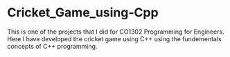 # Cricket_Game_using-Cpp
This is one of the projects that I did for CO1302 Programming for Engineers. Here I have developed the cricket game using C++ using the fundementals concepts of C++ programming.
